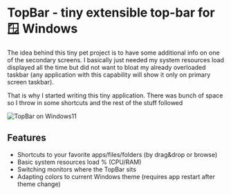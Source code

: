 # TopBar - tiny extensible top-bar for :window: Windows 

The idea behind this tiny pet project is to have some additional info on one of the secondary screens. I basically just needed my system resources load displayed all the time but did not want to bloat my already overloaded taskbar (any application with this capability will show it only on primary screen taskbar).

That is why I started writing this tiny application. There was bunch of space so I throw in some shortcuts and the rest of the stuff followed

![TopBar on Windows11](https://dejanstojanovic.net/media/396412/top-bar-in-action.png)

## Features
- Shortcuts to your favorite apps/files/folders (by drag&drop or browse)
- Basic system resources load % (CPU/RAM)
- Switching monitors where the TopBar sits
- Adapting colors to current Windows theme (requires app restart after theme change)
